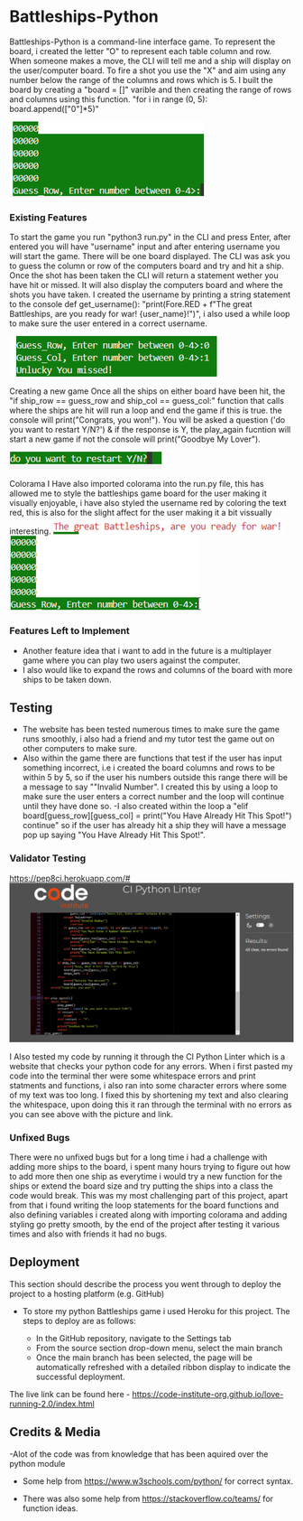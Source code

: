 # Battleships-Python
Battleships-Python is a command-line interface game. To represent the board, i created the letter "O" to represent each table column and row. When someone makes a move, the CLI will tell me and a ship will display on the user/computer board. To fire a shot you use the "X" and aim using any number below the range of the columns and rows which is 5. I built the board by creating  a "board = []" varible and then creating the range of rows and columns using this function. "for i in range (0, 5): board.append(["0"]*5)"


![alt text](<Screenshot 2024-09-13 203258-1.png>)

### Existing Features

To start the game you run "python3 run.py" in the CLI and press Enter, after entered you will have "username" input and after entering username you will start the game. There will be one board displayed. The CLI was ask you to guess the column or row of the computers board and try and hit a ship. Once the shot has been taken the CLI will return a statement wether you have hit or missed. It will also display the computers board and where the shots you have taken. I created the username by printing a string statement to the console def get_username(): "print(Fore.RED + f"The great Battleships, are you ready for war! {user_name}!")", i also used a while loop to make sure the user entered in a correct username.
         

![alt text](<Screenshot 2024-09-13 203315-1.png>)

Creating a new game
Once all the ships on either board have been hit, the  "if ship_row == guess_row and ship_col == guess_col:" function that calls where the ships are hit will run a loop and end the game if this is true. the console will print("Congrats, you won!"). You will be asked a question ('do you want to restart Y/N?') & if the response is Y, the play_again fucntion will start a new game if not the console will print("Goodbye My Lover").

![Creating new game](<Screenshot 2024-09-15 170451.png>)

Colorama
I Have also imported colorama into the run.py file, this has allowed me to style the battleships game board for the user making it visually enjoyable, i have also styled the username red by coloring the text red, this is also for the slight affect for the user making it a bit vissually interesting.
![Colorama](<Screenshot 2024-09-13 204648.png>)  ![Colorama](<Screenshot 2024-09-13 204725.png>)


### Features Left to Implement

- Another feature idea that i want to add in the future is a multiplayer game where you can play two users against the computer.
- I also would like to expand the rows and columns of the board with more ships to be taken down.

## Testing 

- The website has been tested numerous times to make sure the game runs smoothly, i also had a friend and my tutor test the game out on other computers to make sure.
- Also within the game there are functions that test if the user has input something incorrect, i.e i created the board columns and rows to be within 5 by 5, so if the user his numbers outside this range there will be a message to say ""Invalid Number". I created this by using a loop to make sure the user enters a correct number and the loop will continue until they have done so.
-I also created within the loop a "elif board[guess_row][guess_col] = print("You Have Already Hit This Spot!") continue" so if the user has already hit a ship they will have a message pop up saying "You Have Already Hit This Spot!".


### Validator Testing 
https://pep8ci.herokuapp.com/#
![](<Screenshot 2024-09-13 205617.png>)

I Also tested my code by running it through the CI Python Linter which is a website that checks your python code for any errors. When i first pasted my code into the terminal ther were some whitespace errors and print statments and functions, i also ran into some character errors where some of my text was too long. I fixed this by shortening my text and also clearing the whitespace, upon doing this it ran through the terminal with no errors as you can see above with the picture and link.

### Unfixed Bugs
There were no unfixed bugs but for a long time i had a challenge with adding more ships to the board, i spent many hours trying to figure out how to add more then one ship as everytime i would try a new function for the ships or extend the board size and try putting the ships into a class the code would break. This was my most challenging part of this project, apart from that i found writing the loop statements for the board functions and also defining variables i created along with importing colorama and adding styling go pretty smooth, by the end of the project after testing it various times and also with friends it had no bugs.

## Deployment

This section should describe the process you went through to deploy the project to a hosting platform (e.g. GitHub) 

- To store my python Battleships game i used Heroku for this project. The steps to deploy are as follows: 

  - In the GitHub repository, navigate to the Settings tab 
  - From the source section drop-down menu, select the main branch
  - Once the main branch has been selected, the page will be automatically refreshed with a detailed ribbon display to indicate the successful deployment. 

The live link can be found here - https://code-institute-org.github.io/love-running-2.0/index.html 


## Credits & Media

-Alot of the code was from knowledge that has been aquired over the python module

- Some help from https://www.w3schools.com/python/ for correct syntax.

- There was also some help from https://stackoverflow.co/teams/ for function ideas.
